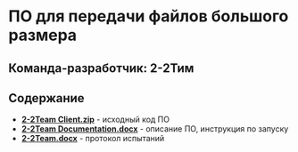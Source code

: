# **ПО для передачи файлов большого размера**
## Команда-разработчик: 2-2Тим
## Содержание
- [__2-2Team Client.zip__](https://github.com/Siegmeyer24/2-2Team/blob/main/2-2Team%20Client.zip) - исходный код ПО
- [__2-2Team Documentation.docx__](https://github.com/Siegmeyer24/2-2Team/blob/main/2-2Team%20Documentation.docx) - описание ПО, инструкция по запуску
- [__2-2Team.docx__](https://github.com/Siegmeyer24/2-2Team/blob/main/2-2Team.docx) - протокол испытаний
